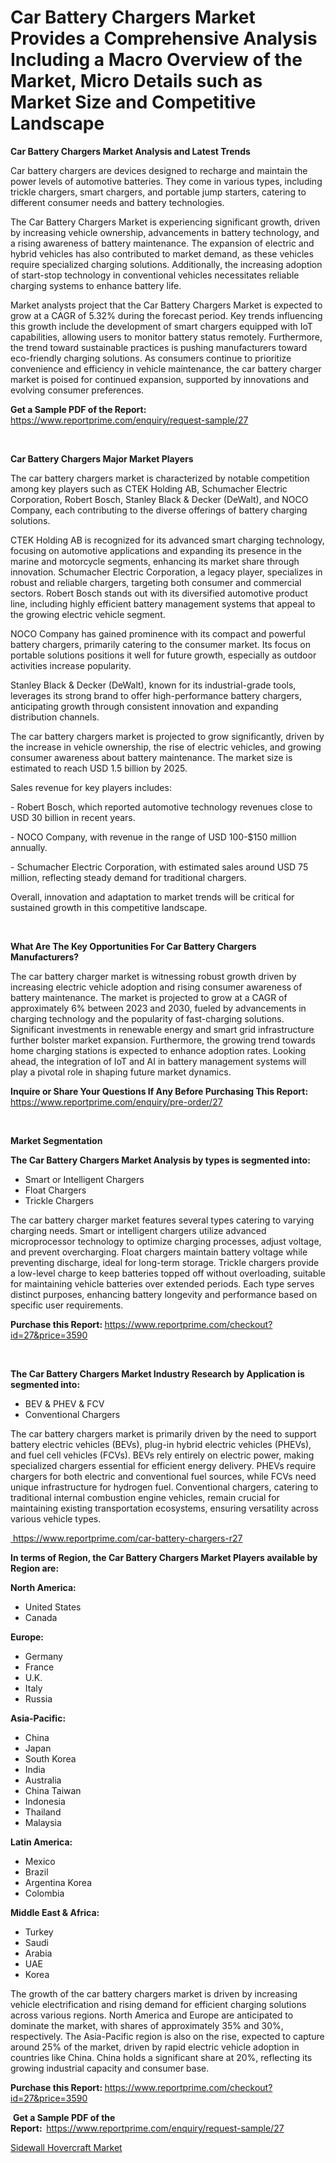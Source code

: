 <p><h1>Car Battery Chargers Market Provides a Comprehensive Analysis Including a Macro Overview of the Market, Micro Details such as Market Size and Competitive Landscape</h1></p><p><strong>Car Battery Chargers Market Analysis and Latest Trends</strong></p>
<p><p>Car battery chargers are devices designed to recharge and maintain the power levels of automotive batteries. They come in various types, including trickle chargers, smart chargers, and portable jump starters, catering to different consumer needs and battery technologies.</p><p>The Car Battery Chargers Market is experiencing significant growth, driven by increasing vehicle ownership, advancements in battery technology, and a rising awareness of battery maintenance. The expansion of electric and hybrid vehicles has also contributed to market demand, as these vehicles require specialized charging solutions. Additionally, the increasing adoption of start-stop technology in conventional vehicles necessitates reliable charging systems to enhance battery life.</p><p>Market analysts project that the Car Battery Chargers Market is expected to grow at a CAGR of 5.32% during the forecast period. Key trends influencing this growth include the development of smart chargers equipped with IoT capabilities, allowing users to monitor battery status remotely. Furthermore, the trend toward sustainable practices is pushing manufacturers toward eco-friendly charging solutions. As consumers continue to prioritize convenience and efficiency in vehicle maintenance, the car battery charger market is poised for continued expansion, supported by innovations and evolving consumer preferences.</p></p>
<p><strong>Get a Sample PDF of the Report:&nbsp;</strong> <a href="https://www.reportprime.com/enquiry/request-sample/27?utm_campaign=2956&utm_medium=2&utm_source=Github&utm_content=ia&utm_term=17032025&utm_id=car-battery-chargers">https://www.reportprime.com/enquiry/request-sample/27</a></p>
<p>&nbsp;</p>
<p><strong>Car Battery Chargers Major Market Players</strong></p>
<p><p>The car battery chargers market is characterized by notable competition among key players such as CTEK Holding AB, Schumacher Electric Corporation, Robert Bosch, Stanley Black & Decker (DeWalt), and NOCO Company, each contributing to the diverse offerings of battery charging solutions.</p><p>CTEK Holding AB is recognized for its advanced smart charging technology, focusing on automotive applications and expanding its presence in the marine and motorcycle segments, enhancing its market share through innovation. Schumacher Electric Corporation, a legacy player, specializes in robust and reliable chargers, targeting both consumer and commercial sectors. Robert Bosch stands out with its diversified automotive product line, including highly efficient battery management systems that appeal to the growing electric vehicle segment.</p><p>NOCO Company has gained prominence with its compact and powerful battery chargers, primarily catering to the consumer market. Its focus on portable solutions positions it well for future growth, especially as outdoor activities increase popularity.</p><p>Stanley Black & Decker (DeWalt), known for its industrial-grade tools, leverages its strong brand to offer high-performance battery chargers, anticipating growth through consistent innovation and expanding distribution channels.</p><p>The car battery chargers market is projected to grow significantly, driven by the increase in vehicle ownership, the rise of electric vehicles, and growing consumer awareness about battery maintenance. The market size is estimated to reach USD 1.5 billion by 2025.</p><p>Sales revenue for key players includes:</p><p>- Robert Bosch, which reported automotive technology revenues close to USD 30 billion in recent years.</p><p>- NOCO Company, with revenue in the range of USD 100-$150 million annually.</p><p>- Schumacher Electric Corporation, with estimated sales around USD 75 million, reflecting steady demand for traditional chargers.</p><p>Overall, innovation and adaptation to market trends will be critical for sustained growth in this competitive landscape.</p></p>
<p>&nbsp;</p>
<p><strong>What Are The Key Opportunities For Car Battery Chargers Manufacturers?</strong></p>
<p><p>The car battery charger market is witnessing robust growth driven by increasing electric vehicle adoption and rising consumer awareness of battery maintenance. The market is projected to grow at a CAGR of approximately 6% between 2023 and 2030, fueled by advancements in charging technology and the popularity of fast-charging solutions. Significant investments in renewable energy and smart grid infrastructure further bolster market expansion. Furthermore, the growing trend towards home charging stations is expected to enhance adoption rates. Looking ahead, the integration of IoT and AI in battery management systems will play a pivotal role in shaping future market dynamics.</p></p>
<p><strong>Inquire or Share Your Questions If Any Before Purchasing This Report:</strong> <a href="https://www.reportprime.com/enquiry/pre-order/27?utm_campaign=2956&utm_medium=2&utm_source=Github&utm_content=ia&utm_term=17032025&utm_id=car-battery-chargers">https://www.reportprime.com/enquiry/pre-order/27</a></p>
<p>&nbsp;</p>
<p><strong>Market Segmentation</strong></p>
<p><strong>The Car Battery Chargers Market Analysis by types is segmented into:</strong></p>
<p><ul><li>Smart or Intelligent Chargers</li><li>Float Chargers</li><li>Trickle Chargers</li></ul></p>
<p><p>The car battery charger market features several types catering to varying charging needs. Smart or intelligent chargers utilize advanced microprocessor technology to optimize charging processes, adjust voltage, and prevent overcharging. Float chargers maintain battery voltage while preventing discharge, ideal for long-term storage. Trickle chargers provide a low-level charge to keep batteries topped off without overloading, suitable for maintaining vehicle batteries over extended periods. Each type serves distinct purposes, enhancing battery longevity and performance based on specific user requirements.</p></p>
<p><strong>Purchase this Report:&nbsp;</strong><a href="https://www.reportprime.com/checkout?id=27&price=3590&utm_campaign=2956&utm_medium=2&utm_source=Github&utm_content=ia&utm_term=17032025&utm_id=car-battery-chargers">https://www.reportprime.com/checkout?id=27&price=3590</a></p>
<p>&nbsp;</p>
<p><strong>The Car Battery Chargers Market Industry Research by Application is segmented into:</strong></p>
<p><ul><li>BEV & PHEV & FCV</li><li>Conventional Chargers</li></ul></p>
<p><p>The car battery chargers market is primarily driven by the need to support battery electric vehicles (BEVs), plug-in hybrid electric vehicles (PHEVs), and fuel cell vehicles (FCVs). BEVs rely entirely on electric power, making specialized chargers essential for efficient energy delivery. PHEVs require chargers for both electric and conventional fuel sources, while FCVs need unique infrastructure for hydrogen fuel. Conventional chargers, catering to traditional internal combustion engine vehicles, remain crucial for maintaining existing transportation ecosystems, ensuring versatility across various vehicle types.</p></p>
<p><a href="https://www.reportprime.com/car-battery-chargers-r27?utm_campaign=2956&utm_medium=2&utm_source=Github&utm_content=ia&utm_term=17032025&utm_id=car-battery-chargers">&nbsp;https://www.reportprime.com/car-battery-chargers-r27</a></p>
<p><strong>In terms of Region, the Car Battery Chargers Market Players available by Region are:</strong></p>
<p>
    <p> <strong> North America: </strong>
        <ul>
            <li>United States</li>
            <li>Canada</li>
        </ul>
        </p> 
    <p> <strong> Europe: </strong>
        <ul>
            <li>Germany</li>
            <li>France</li>
            <li>U.K.</li>
            <li>Italy</li>
            <li>Russia</li>
        </ul>
        </p> 
    <p> <strong> Asia-Pacific: </strong>
        <ul>
            <li>China</li>
            <li>Japan</li>
            <li>South Korea</li>
            <li>India</li>
            <li>Australia</li>
            <li>China Taiwan</li>
            <li>Indonesia</li>
            <li>Thailand</li>
            <li>Malaysia</li>
        </ul>
        </p> 
    <p> <strong> Latin America: </strong>
        <ul>
            <li>Mexico</li>
            <li>Brazil</li>
            <li>Argentina Korea</li>
            <li>Colombia</li>
        </ul>
        </p> 
    <p> <strong> Middle East & Africa: </strong>
        <ul>
            <li>Turkey</li>
            <li>Saudi</li>
            <li>Arabia</li>
            <li>UAE</li>
            <li>Korea</li>
        </ul>
    </p>
    </p>
<p><p>The growth of the car battery chargers market is driven by increasing vehicle electrification and rising demand for efficient charging solutions across various regions. North America and Europe are anticipated to dominate the market, with shares of approximately 35% and 30%, respectively. The Asia-Pacific region is also on the rise, expected to capture around 25% of the market, driven by rapid electric vehicle adoption in countries like China. China holds a significant share at 20%, reflecting its growing industrial capacity and consumer base.</p></p>
<p><strong>Purchase this Report: </strong><a href="https://www.reportprime.com/checkout?id=27&price=3590&utm_campaign=2956&utm_medium=2&utm_source=Github&utm_content=ia&utm_term=17032025&utm_id=car-battery-chargers">https://www.reportprime.com/checkout?id=27&price=3590</a></p>
<p>&nbsp;<strong>Get a Sample PDF of the Report:&nbsp;&nbsp;</strong><a href="https://www.reportprime.com/enquiry/request-sample/27?utm_campaign=2956&utm_medium=2&utm_source=Github&utm_content=ia&utm_term=17032025&utm_id=car-battery-chargers">https://www.reportprime.com/enquiry/request-sample/27</a></p>
<p><strong></strong></p>
<p><p><a href="https://github.com/carylgrinko/Market-Research-Report-List-1/blob/main/sidewall-hovercraft-market.md?utm_campaign=2956&utm_medium=2&utm_source=Github&utm_content=ia&utm_term=17032025&utm_id=car-battery-chargers">Sidewall Hovercraft Market</a></p></p>